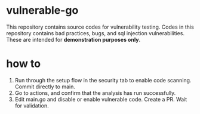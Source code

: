 # vulnerable-go

This repository contains source codes for vulnerability testing. Codes in this repository contains bad practices, bugs, and sql injection vulnerabilities. These are intended for **demonstration purposes only**.

# how to


1. Run through the setup flow in the security tab to enable code scanning. Commit directly to main. 
2. Go to actions, and confirm that the analysis has run successfully.
3. Edit main.go and disable or enable vulnerable code. Create a PR. Wait for validation. 



